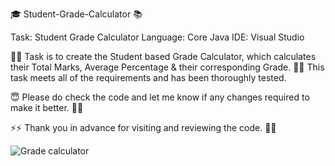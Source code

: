 🎓 Student-Grade-Calculator 📚

Task: Student Grade Calculator
Language: Core Java
IDE: Visual Studio 

👨‍💻 Task is to create the Student based Grade Calculator, which calculates their Total Marks, Average Percentage & their corresponding Grade.
👨‍💻 This task meets all of the requirements and has been thoroughly tested.

😇 Please do check the code and let me know if any changes required to make it better. 🤞🤞

⚡⚡ Thank you in advance for visiting and reviewing the code. 🙌😎

![Grade calculator](https://github.com/user-attachments/assets/19eebf8c-5d49-4724-b3b4-15430b91118d)
